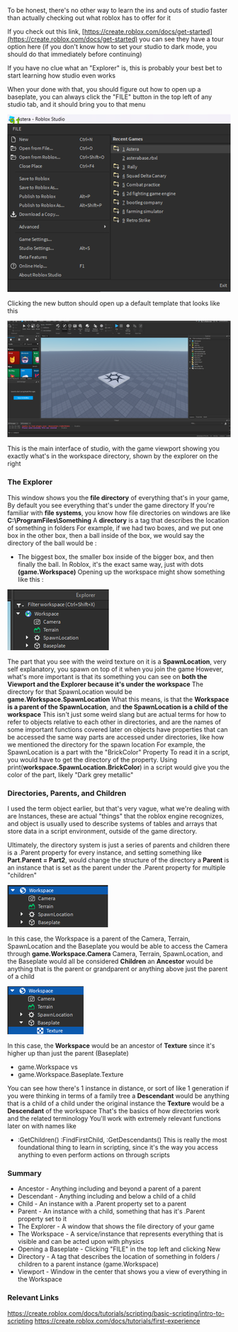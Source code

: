 
To be honest, there's no other way to learn the ins and outs of studio faster than actually checking out what roblox has to offer for it 

If you check out this link, [https://create.roblox.com/docs/get-started](https://create.roblox.com/docs/get-started) you can see they have a tour option here (if you don't know how to set your studio to dark mode, you should do that immediately before continuing) 

If you have no clue what an "Explorer" is, this is probably your best bet to start learning how studio even works 

When your done with that, you should figure out how to open up a baseplate, 
you can always click the "FILE" button in the top left of any studio tab, and it should bring you to that menu

![Alt Text](/markdown/img/t1img1.png)

Clicking the new button should open up a default template that looks like this

![Alt Text](/markdown/img/t1img2.png)

This is the main interface of studio, with the game viewport showing you exactly what's in the workspace directory, shown by the explorer on the right

### The Explorer
This window shows you the **file directory** of everything that's in your game, By default you see everything that's under the game directory
If you're familiar with **file systems**, you know how file directories on windows are like **C:\ProgramFiles\Something**
A **directory** is a tag that describes the location of something in folders
For example, if we had two boxes, and we put one box in the other box, then a ball inside of the box, we would say the directory of the ball would be :
* The biggest box, the smaller box inside of the bigger box, and then finally the ball.
In Roblox, it's the exact same way, just with dots **(game.Workspace)**
Opening up the workspace might show something like this :

![Alt Text](/markdown/img/t1img3.png)

The part that you see with the weird texture on it is a **SpawnLocation**, very self explanatory, you spawn on top of it when you join the game
However, what's more important is that its something you can see on **both the Viewport and the Explorer because it's under the workspace**
The directory for that SpawnLocation would be **game.Workspace.SpawnLocation**
What this means, is that the **Workspace is a parent of the SpawnLocation**, and **the SpawnLocation is a child of the workspace**
This isn't just some weird slang but are actual terms for how to refer to objects relative to each other in directories, and are the names of some important functions covered later on
objects have properties that can be accessed the same way parts are accessed under directories, like how we mentioned the directory for the spawn location
For example, the SpawnLocation is a part with the "BrickColor" Property
To read it in a script, you would have to get the directory of the property.
Using print(**workspace.SpawnLocation.BrickColor**) in a script would give you the color of the part, likely "Dark grey metallic"

### Directories, Parents, and Children
I used the term object earlier, but that's very vague, what we're dealing with are Instances, these are actual "things" that the roblox engine recognizes, and object is usually used to describe systems of tables and arrays that store data in a script environment, outside of the game directory.

Ultimately, the directory system is just a series of parents and children
there is a .Parent property for every instance, and setting something like **Part.Parent = Part2**, would change the structure of the directory
a **Parent** is an instance that is set as the parent under the .Parent property for multiple "children"

![Alt Text](/markdown/img/t1img4.png)

In this case, the Workspace is a parent of the Camera, Terrain, SpawnLocation and the Baseplate
you would be able to access the Camera through **game.Workspace.Camera**
Camera, Terrain, SpawnLocation, and the Baseplate would all be considered **Children**
an **Ancestor** would be anything that is the parent or grandparent or anything above just the parent of a child

![Alt Text](/markdown/img/t1img5.png)

In this case, the **Workspace** would be an ancestor of **Texture** since it's higher up than just the parent (Baseplate)
* game.Workspace
vs
* game.Workspace.Baseplate.Texture

You can see how there's 1 instance in distance, or sort of like 1 generation if you were thinking in terms of a family tree
a **Descendant** would be anything that is a child of a child under the original instance
the **Texture** would be a **Descendant** of the workspace
That's the basics of how directories work and the related terminology
You'll work with extremely relevant functions later on with names like 
* :GetChildren() :FindFirstChild, :GetDescendants()
This is really the most foundational thing to learn in scripting, since it's the way you access anything to even perform actions on through scripts

### Summary
* Ancestor - Anything including and beyond a parent of a parent
* Descendant - Anything including and below a child of a child
* Child - An instance with a .Parent property set to a parent
* Parent - An instance with a child, something that has it's .Parent property set to it
* The Explorer - A window that shows the file directory of your game
* The Workspace - A service/instance that represents everything that is visible and can be acted upon with physics
* Opening a Baseplate - Clicking "FILE" in the top left and clicking New
* Directory - A tag that describes the location of something in folders / children to a parent instance (game.Workspace)
* Viewport - Window in the center that shows you a view of everything in the Workspace

### Relevant Links
https://create.roblox.com/docs/tutorials/scripting/basic-scripting/intro-to-scripting
https://create.roblox.com/docs/tutorials/first-experience